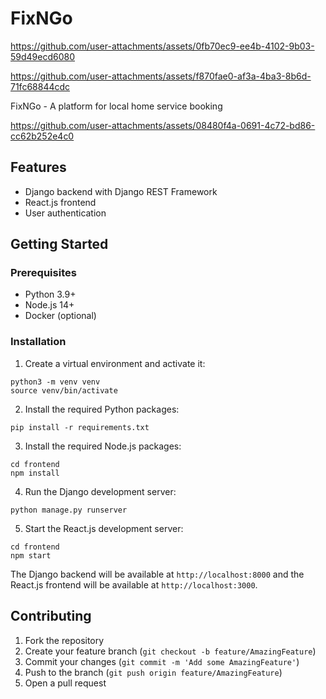 # FixNGo

https://github.com/user-attachments/assets/0fb70ec9-ee4b-4102-9b03-59d49ecd6080



https://github.com/user-attachments/assets/f870fae0-af3a-4ba3-8b6d-71fc68844cdc


FixNGo - A platform for local home service booking


https://github.com/user-attachments/assets/08480f4a-0691-4c72-bd86-cc62b252e4c0



## Features
- Django backend with Django REST Framework
- React.js frontend
- User authentication


## Getting Started

### Prerequisites
- Python 3.9+
- Node.js 14+
- Docker (optional)

### Installation

1. Create a virtual environment and activate it:

```
python3 -m venv venv
source venv/bin/activate
```

2. Install the required Python packages:

```
pip install -r requirements.txt
```

3. Install the required Node.js packages:

```
cd frontend
npm install
```

4. Run the Django development server:

```
python manage.py runserver
```

5. Start the React.js development server:

```
cd frontend
npm start
```

The Django backend will be available at `http://localhost:8000` and the React.js frontend will be available at `http://localhost:3000`.



## Contributing

1. Fork the repository
2. Create your feature branch (`git checkout -b feature/AmazingFeature`)
3. Commit your changes (`git commit -m 'Add some AmazingFeature'`)
4. Push to the branch (`git push origin feature/AmazingFeature`)
5. Open a pull request
